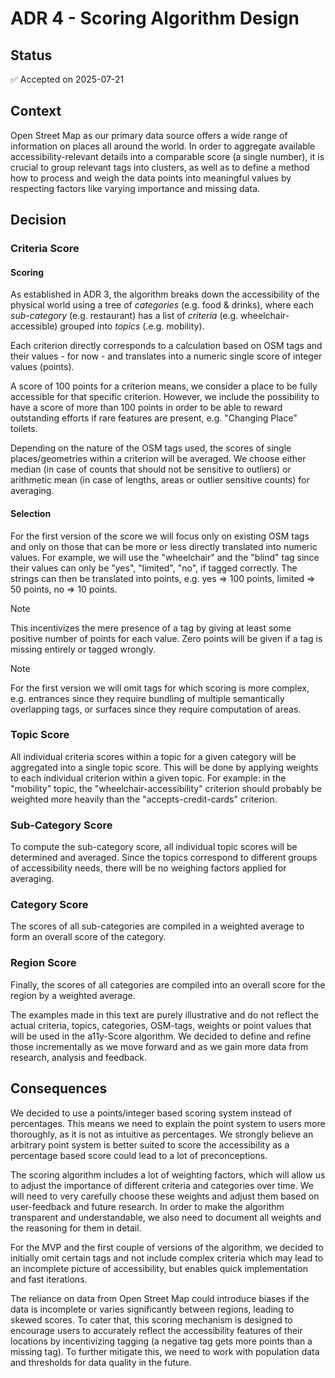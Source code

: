 # ADR 4 - Scoring Algorithm Design

## Status
✅ Accepted on 2025-07-21

## Context
Open Street Map as our primary data source offers a wide range of information on places all around the world. In order to aggregate available accessibility-relevant details into a comparable score (a single number), it is crucial to group relevant tags into clusters, as well as to define a method how to process and weigh the data points into meaningful values by respecting factors like varying importance and missing data.

## Decision

### Criteria Score

#### Scoring
As established in ADR 3, the algorithm breaks down the accessibility of the physical world using a tree of _categories_ (e.g. food & drinks), where each _sub-category_ (e.g. restaurant) has a list of _criteria_ (e.g. wheelchair-accessible) grouped into _topics_ (.e.g. mobility). 

Each criterion directly corresponds to a calculation based on OSM tags and their values - for now - and translates into a numeric single score of integer values (points).

A score of 100 points for a criterion means, we consider a place to be fully accessible for that specific criterion. However, we include the possibility to have a score of more than 100 points in order to be able to reward outstanding efforts if rare features are present, e.g. "Changing Place" toilets.

Depending on the nature of the OSM tags used, the scores of single places/geometries within a criterion will be averaged. We choose either median (in case of counts that should not be sensitive to outliers) or arithmetic mean (in case of lengths, areas or outlier sensitive counts) for averaging.

#### Selection
For the first version of the score we will focus only on existing OSM tags and only on those that can be more or less directly translated into numeric values. For example, we will use the "wheelchair" and the "blind" tag since their values can only be "yes", "limited", "no", if tagged correctly. The strings can then be translated into points, e.g. yes => 100 points, limited => 50 points, no => 10 points.

> [!NOTE]
> This incentivizes the mere presence of a tag by giving at least some positive number of points for each value. Zero points will be given if a tag is missing entirely or tagged wrongly.

> [!NOTE]
> For the first version we will omit tags for which scoring is more complex, e.g. entrances since they require bundling of multiple semantically overlapping tags, or surfaces since they require computation of areas.

### Topic Score
All individual criteria scores within a topic for a given category will be aggregated into a single topic score. This will be done by applying weights to each individual criterion within a given topic. For example: in the "mobility" topic, the "wheelchair-accessibility" criterion should probably be weighted more heavily than the "accepts-credit-cards" criterion.

### Sub-Category Score
To compute the sub-category score, all individual topic scores will be determined and averaged. Since the topics correspond to different groups of accessibility needs, there will be no weighing factors applied for averaging.

### Category Score
The scores of all sub-categories are compiled in a weighted average to form an overall score of the category.

### Region Score
Finally, the scores of all categories are compiled into an overall score for the region by a weighted average.

The examples made in this text are purely illustrative and do not reflect the actual criteria, topics, categories, OSM-tags, weights or point values that will be used in the a11y-Score algorithm. We decided to define and refine those incrementally as we move forward and as we gain more data from research, analysis and feedback.

## Consequences

We decided to use a points/integer based scoring system instead of percentages. This means we need to explain the point system to users more thoroughly, as it is not as intuitive as percentages. We strongly believe an arbitrary point system is better suited to score the accessibility as a percentage based score could lead to a lot of preconceptions.

The scoring algorithm includes a lot of weighting factors, which will allow us to adjust the importance of different criteria and categories over time. We will need to very carefully choose these weights and adjust them based on user-feedback and future research. In order to make the algorithm transparent and understandable, we also need to document all weights and the reasoning for them in detail.

For the MVP and the first couple of versions of the algorithm, we decided to initially omit certain tags and not include complex criteria which may lead to an incomplete picture of accessibility, but enables quick implementation and fast iterations.

The reliance on data from Open Street Map could introduce biases if the data is incomplete or varies significantly between regions, leading to skewed scores. To cater that, this scoring mechanism is designed to encourage users to accurately reflect the accessibility features of their locations by incentivizing tagging (a negative tag gets more points than a missing tag). To further mitigate this, we need to work with population data and thresholds for data quality in the future. 

